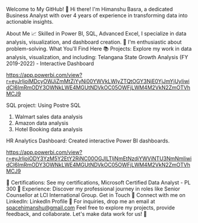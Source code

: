 Welcome to My GitHub!
👋 Hi there! I'm Himanshu Basra, a dedicated Business Analyst with over 4 years of experience in transforming data into actionable insights.

About Me
📈 Skilled in Power BI, SQL, Advanced Excel, I specialize in data analysis, visualization, and dashboard creation.
🧐 I'm enthusiastic about problem-solving.
What You'll Find Here
📚 Projects: Explore my work in data analysis, visualization, and including:
Telangana State Growth Analysis (FY 2019-2022) - Interactive Dashboard

https://app.powerbi.com/view?r=eyJrIjoiMDcyOWJiZmMtZjYyNi00YWVkLWIyZTQtOGY3NjE0YjJmYjUyIiwidCI6ImRmODY3OWNkLWE4MGUtNDVkOC05OWFjLWM4M2VkN2ZmOTVhMCJ9

SQL project: Using Postre SQL
1. Walmart sales data analysis
2. Amazon data analysis
3. Hotel Booking data analysis
   
HR Analytics Dashboard: Created interactive Power BI dashboards.

https://app.powerbi.com/view?r=eyJrIjoiODY3YzM5Y2EtY2RjNC00OGJlLTljNmEtNzdjYWViNTU3NmNmIiwidCI6ImRmODY3OWNkLWE4MGUtNDVkOC05OWFjLWM4M2VkN2ZmOTVhMCJ9

📜 Certifications: See my certifications, Microsoft Certified Data Analyst - PL 300
💼 Experience: Discover my professional journey in roles like Senior Counsellor at LCI International Group.
Get in Touch
💬 Connect with me on LinkedIn: LinkedIn Profile
📧 For inquiries, drop me an email at spacehimanshu@gmail.com
Feel free to explore my projects, provide feedback, and collaborate. Let's make data work for us! 🚀
